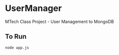 # UserManager

MTech Class Project - User Management to MongoDB 

## To Run 

```bash
node app.js 
```
